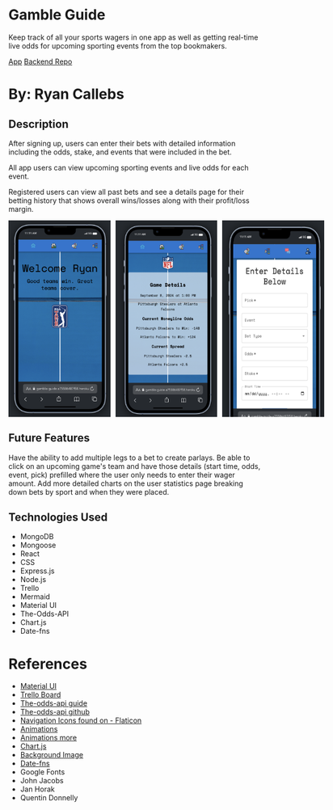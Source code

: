 # Gamble Guide

Keep track of all your sports wagers in one app as well as getting real-time live odds for upcoming sporting events from the top bookmakers.

[App](https://gamble-guide-a75586487f58.herokuapp.com/)
[Backend Repo](https://github.com/rcallebs/Wager-Vision-Server)

# By: Ryan Callebs

## Description

After signing up, users can enter their bets with detailed information including the odds, stake, and events that were included in the bet.

All app users can view upcoming sporting events and live odds for each event.

Registered users can view all past bets and see a details page for their betting history that shows overall wins/losses along with their profit/loss margin.

<div style="display: flex;">
    <img src="image.png" style="width: 40%; margin-right: 10px;">
    <img src="image-1.png" style="width: 40%; margin-right: 10px;">
    <img src="image-2.png" style="width: 40%;">
</div>

## Future Features

Have the ability to add multiple legs to a bet to create parlays.
Be able to click on an upcoming game's team and have those details (start time, odds, event, pick) prefilled where the user only needs to enter their wager amount.
Add more detailed charts on the user statistics page breaking down bets by sport and when they were placed.

## Technologies Used

- MongoDB
- Mongoose
- React
- CSS
- Express.js
- Node.js
- Trello
- Mermaid
- Material UI
- The-Odds-API
- Chart.js
- Date-fns

# References

- [Material UI](https://mui.com/material-ui/getting-started/)
- [Trello Board](https://trello.com/b/oP3i0H8S/bet-tracker-app)
- [The-odds-api guide](https://the-odds-api.com/liveapi/guides/v4/#overview)
- [The-odds-api github](https://github.com/the-odds-api)
- <a href="https://www.flaticon.com/free-icons/bet" title="Bet icons">Navigation Icons found on - Flaticon</a>
- [Animations](https://www.w3schools.com/css/css3_animations.asp)
- [Animations more](https://stackoverflow.com/questions/54758648/how-to-create-a-simple-spinning-animation-for-an-image-in-react)
- [Chart.js](https://www.chartjs.org/docs/latest/)
- [Background Image](https://unsplash.com/photos/blue-and-white-striped-textile-yUDldIrqW5E)
- [Date-fns](https://date-fns.org/docs/Getting-Started)
- Google Fonts
- John Jacobs
- Jan Horak
- Quentin Donnelly
